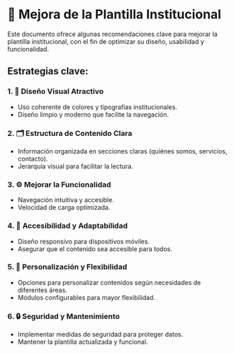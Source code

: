 # 🏢 Mejora de la Plantilla Institucional

Este documento ofrece algunas recomendaciones clave para mejorar la plantilla institucional, con el fin de optimizar su diseño, usabilidad y funcionalidad.

## Estrategias clave:

### 1. 🎨 Diseño Visual Atractivo
- Uso coherente de colores y tipografías institucionales.  
- Diseño limpio y moderno que facilite la navegación.

### 2. 🗂️ Estructura de Contenido Clara
- Información organizada en secciones claras (quiénes somos, servicios, contacto).  
- Jerarquía visual para facilitar la lectura.

### 3. ⚙️ Mejorar la Funcionalidad
- Navegación intuitiva y accesible.  
- Velocidad de carga optimizada.

### 4. 📱 Accesibilidad y Adaptabilidad
- Diseño responsivo para dispositivos móviles.  
- Asegurar que el contenido sea accesible para todos.

### 5. 🔧 Personalización y Flexibilidad
- Opciones para personalizar contenidos según necesidades de diferentes áreas.  
- Módulos configurables para mayor flexibilidad.

### 6. 🔒 Seguridad y Mantenimiento
- Implementar medidas de seguridad para proteger datos.  
- Mantener la plantilla actualizada y funcional.
